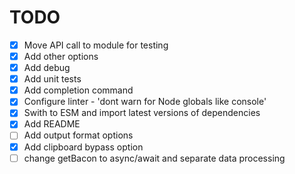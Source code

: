 # TODO

- [x] Move API call to module for testing
- [x] Add other options
- [x] Add debug
- [x] Add unit tests
- [x] Add completion command
- [x] Configure linter - 'dont warn for Node globals like console'
- [x] Swith to ESM and import latest versions of dependencies
- [x] Add README
- [ ] Add output format options
- [x] Add clipboard bypass option
- [ ] change getBacon to async/await and separate data processing
